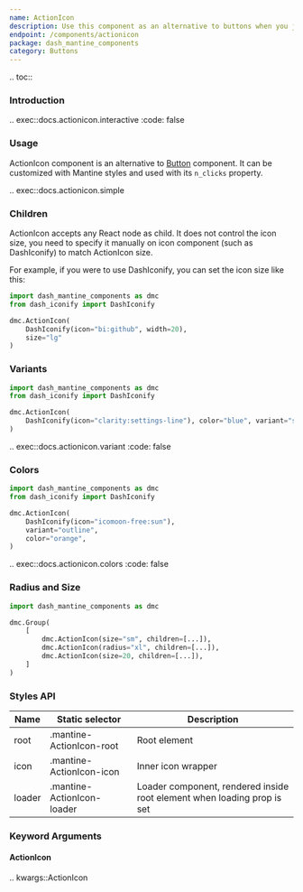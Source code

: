 ```yaml
---
name: ActionIcon
description: Use this component as an alternative to buttons when you just want to use an icon.
endpoint: /components/actionicon
package: dash_mantine_components
category: Buttons
---
```


.. toc::

### Introduction

.. exec::docs.actionicon.interactive
    :code: false

### Usage

ActionIcon component is an alternative to [Button](/components/button) component. It can be customized with Mantine styles and used with its
`n_clicks` property.

.. exec::docs.actionicon.simple

### Children

ActionIcon accepts any React node as child. It does not control the icon size, you need to specify it manually on icon
component (such as DashIconify) to match ActionIcon size.

For example, if you were to use DashIconify, you can set the icon size like this:

```python
import dash_mantine_components as dmc
from dash_iconify import DashIconify

dmc.ActionIcon(
    DashIconify(icon="bi:github", width=20),
    size="lg"
)
```

### Variants

```python
import dash_mantine_components as dmc
from dash_iconify import DashIconify

dmc.ActionIcon(
    DashIconify(icon="clarity:settings-line"), color="blue", variant="subtle"
)
```

.. exec::docs.actionicon.variant
    :code: false

### Colors

```python
import dash_mantine_components as dmc
from dash_iconify import DashIconify

dmc.ActionIcon(
    DashIconify(icon="icomoon-free:sun"),
    variant="outline",
    color="orange",
)
```

.. exec::docs.actionicon.colors
    :code: false

### Radius and Size

```python
import dash_mantine_components as dmc

dmc.Group(
    [
        dmc.ActionIcon(size="sm", children=[...]),
        dmc.ActionIcon(radius="xl", children=[...]),
        dmc.ActionIcon(size=20, children=[...]),
    ]
)
```
### Styles API

| Name   | Static selector            | Description                                                             |
|--------|----------------------------|-------------------------------------------------------------------------|
| root   | .mantine-ActionIcon-root   | Root element                                                            |
| icon   | .mantine-ActionIcon-icon   | Inner icon wrapper                                                      |
| loader | .mantine-ActionIcon-loader | Loader component, rendered inside root element when loading prop is set |


### Keyword Arguments

#### ActionIcon

.. kwargs::ActionIcon
